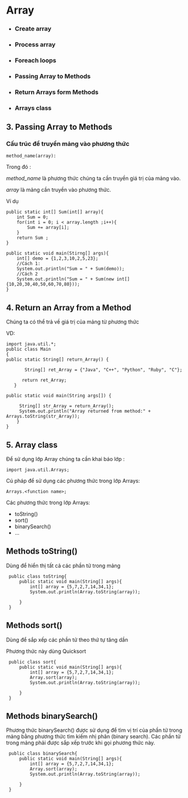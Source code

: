 # **Array**

- ### Create array
- ### Process array
- ### Foreach loops
- ### Passing Array to Methods
- ### Return Arrays form Methods
- ### Arrays class

## 3. **Passing Array to Methods**

### Cấu trúc để truyền mảng vào phương thức

```java:
method_name(array):
```

Trong đó :

_method_name_ là phương thức chúng ta cần truyền giá trị của mảng vào.

_array_ là mảng cần truyền vào phương thức.

Ví dụ

```java:
public static int[] Sum(int[] array){
    int Sum = 0;
    for(int i = 0; i < array.length ;i++){
        Sum += array[i];
    }
    return Sum ;
}

```

```java:
public static void main(Stirng[] args){
    int[] demo = {1,2,3,10,2,5,23};
    //Cách 1:
    System.out.println("Sum = " + Sum(demo));
    //Cách 2
    System.out.println("Sum = " + Sum(new int[]{10,20,30,40,50,60,70,80}));
}
```

## 4. **Return an Array from a Method**

Chúng ta có thể trả về giá trị của mảng từ phương thức

VD:

```java:
import java.util.*;
public class Main
{
public static String[] return_Array() {

       String[] ret_Array = {"Java", "C++", "Python", "Ruby", "C"};

      return ret_Array;
   }

public static void main(String args[]) {

     String[] str_Array = return_Array();
     System.out.println("Array returned from method:" + Arrays.toString(str_Array));
    }
}
```

## 5. **Array class**

Để sử dụng lớp Array chúng ta cần khai báo lớp :

```java:
import java.util.Arrays;
```

Cú pháp để sử dụng các phương thức trong lớp Arrays:

```
Arrays.<function name>;
```

Các phương thức trong lớp Arrays:

- toString()
- sort()
- binarySearch()
- ...

## Methods toString()

Dùng để hiển thị tất cả các phần tử trong mảng

```java:
 public class toString{
     public static void main(String[] args){
         int[] array = {5,7,2,7,14,34,1};
         System.out.println(Array.toString(array));

     }
 }
```

## Methods sort()

Dùng để sắp xếp các phần tử theo thứ tự tăng dần

Phương thức này dùng Quicksort

```java:
 public class sort{
     public static void main(String[] args){
         int[] array = {5,7,2,7,14,34,1};
         Array.sort(array);
         System.out.println(Array.toString(array));

     }
 }
```

## Methods binarySearch()

Phương thức binarySearch() được sử dụng để tìm vị trí của phần tử trong mảng bằng phương thức tìm kiếm nhị phân (binary search). Các phần tử trong mảng phải được sắp xếp trước khi gọi phương thức này.

```java:
 public class binarySearch{
     public static void main(String[] args){
         int[] array = {5,7,2,7,14,34,1};
         Array.sort(array);
         System.out.println(Array.toString(array));

     }
 }
```
